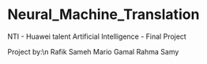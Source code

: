 # Neural_Machine_Translation
NTI - Huawei talent Artificial Intelligence - Final Project 

Project by:\n
Rafik Sameh
Mario Gamal
Rahma Samy
